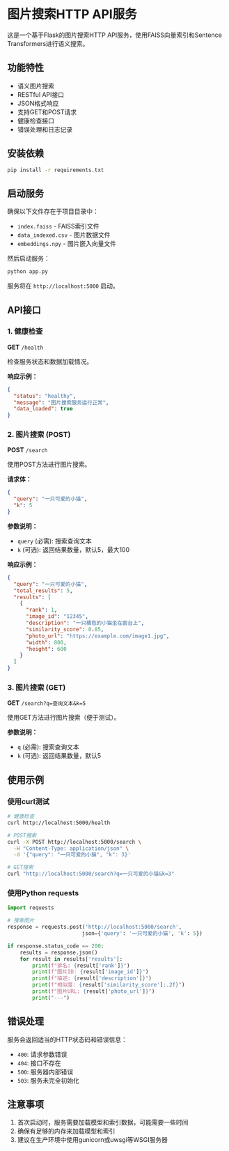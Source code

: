 # 图片搜索HTTP API服务

这是一个基于Flask的图片搜索HTTP API服务，使用FAISS向量索引和Sentence Transformers进行语义搜索。

## 功能特性

- 语义图片搜索
- RESTful API接口
- JSON格式响应
- 支持GET和POST请求
- 健康检查接口
- 错误处理和日志记录

## 安装依赖

```bash
pip install -r requirements.txt
```

## 启动服务

确保以下文件存在于项目目录中：
- `index.faiss` - FAISS索引文件
- `data_indexed.csv` - 图片数据文件
- `embeddings.npy` - 图片嵌入向量文件

然后启动服务：

```bash
python app.py
```

服务将在 `http://localhost:5000` 启动。

## API接口

### 1. 健康检查

**GET** `/health`

检查服务状态和数据加载情况。

**响应示例：**
```json
{
  "status": "healthy",
  "message": "图片搜索服务运行正常",
  "data_loaded": true
}
```

### 2. 图片搜索 (POST)

**POST** `/search`

使用POST方法进行图片搜索。

**请求体：**
```json
{
  "query": "一只可爱的小猫",
  "k": 5
}
```

**参数说明：**
- `query` (必需): 搜索查询文本
- `k` (可选): 返回结果数量，默认5，最大100

**响应示例：**
```json
{
  "query": "一只可爱的小猫",
  "total_results": 5,
  "results": [
    {
      "rank": 1,
      "image_id": "12345",
      "description": "一只橘色的小猫坐在窗台上",
      "similarity_score": 0.85,
      "photo_url": "https://example.com/image1.jpg",
      "width": 800,
      "height": 600
    }
  ]
}
```

### 3. 图片搜索 (GET)

**GET** `/search?q=查询文本&k=5`

使用GET方法进行图片搜索（便于测试）。

**参数说明：**
- `q` (必需): 搜索查询文本
- `k` (可选): 返回结果数量，默认5

## 使用示例

### 使用curl测试

```bash
# 健康检查
curl http://localhost:5000/health

# POST搜索
curl -X POST http://localhost:5000/search \
  -H "Content-Type: application/json" \
  -d '{"query": "一只可爱的小猫", "k": 3}'

# GET搜索
curl "http://localhost:5000/search?q=一只可爱的小猫&k=3"
```

### 使用Python requests

```python
import requests

# 搜索图片
response = requests.post('http://localhost:5000/search', 
                        json={'query': '一只可爱的小猫', 'k': 5})

if response.status_code == 200:
    results = response.json()
    for result in results['results']:
        print(f"排名: {result['rank']}")
        print(f"图片ID: {result['image_id']}")
        print(f"描述: {result['description']}")
        print(f"相似度: {result['similarity_score']:.2f}")
        print(f"图片URL: {result['photo_url']}")
        print("---")
```

## 错误处理

服务会返回适当的HTTP状态码和错误信息：

- `400`: 请求参数错误
- `404`: 接口不存在
- `500`: 服务器内部错误
- `503`: 服务未完全初始化

## 注意事项

1. 首次启动时，服务需要加载模型和索引数据，可能需要一些时间
2. 确保有足够的内存来加载模型和索引
3. 建议在生产环境中使用gunicorn或uwsgi等WSGI服务器 